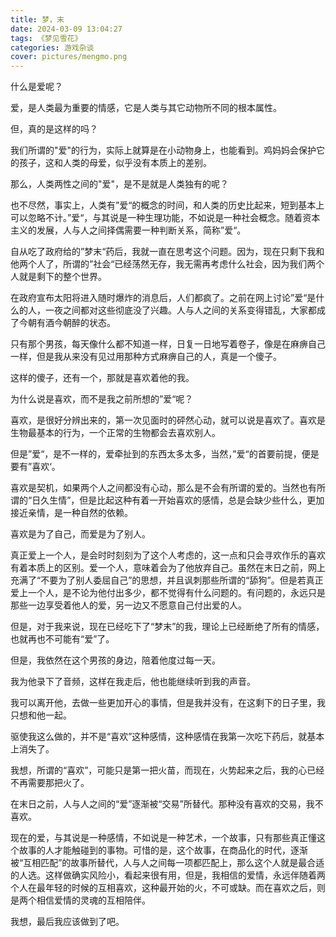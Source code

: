 ```yaml
---
title: 梦，末
date: 2024-03-09 13:04:27
tags: 《梦见雪花》
categories: 游戏杂谈
cover: pictures/mengmo.png
---
```


什么是爱呢？

爱，是人类最为重要的情感，它是人类与其它动物所不同的根本属性。

但，真的是这样的吗？

我们所谓的"爱"的行为，实际上就算是在小动物身上，也能看到。鸡妈妈会保护它的孩子，这和人类的母爱，似乎没有本质上的差别。

那么，人类两性之间的"爱"，是不是就是人类独有的呢？

也不尽然，事实上，人类有”爱“的概念的时间，和人类的历史比起来，短到基本上可以忽略不计。”爱“，与其说是一种生理功能，不如说是一种社会概念。随着资本主义的发展，人与人之间择偶需要一种判断关系，简称”爱“。

自从吃了政府给的”梦末“药后，我就一直在思考这个问题。因为，现在只剩下我和他两个人了，所谓的”社会“已经荡然无存，我无需再考虑什么社会，因为我们两个人就是剩下的整个世界。

在政府宣布太阳将进入随时爆炸的消息后，人们都疯了。之前在网上讨论”爱“是什么的人，一夜之间都对这些彻底没了兴趣。人与人之间的关系变得错乱，大家都成了今朝有酒今朝醉的状态。

只有那个男孩，每天像什么都不知道一样，日复一日地写着卷子，像是在麻痹自己一样，但是我从来没有见过用那种方式麻痹自己的人，真是一个傻子。

这样的傻子，还有一个，那就是喜欢着他的我。

为什么说是喜欢，而不是我之前所想的”爱“呢？

喜欢，是很好分辨出来的，第一次见面时的砰然心动，就可以说是喜欢了。喜欢是生物最基本的行为，一个正常的生物都会去喜欢别人。

但是”爱“，是不一样的，爱牵扯到的东西太多太多，当然，”爱“的首要前提，便是要有”喜欢‘。

喜欢是契机，如果两个人之间都没有心动，那么是不会有所谓的爱的。当然也有所谓的“日久生情”，但是比起这种有着一开始喜欢的感情，总是会缺少些什么，更加接近亲情，是一种自然的依赖。

喜欢是为了自己，而爱是为了别人。

真正爱上一个人，是会时时刻刻为了这个人考虑的，这一点和只会寻欢作乐的喜欢有着本质上的区别。爱一个人，意味着会为了他放弃自己。虽然在末日之前，网上充满了“不要为了别人委屈自己”的思想，并且讽刺那些所谓的“舔狗”。但是若真正爱上一个人，是不论为他付出多少，都不觉得有什么问题的。有问题的，永远只是那些一边享受着他人的爱，另一边又不愿意自己付出爱的人。

但是，对于我来说，现在已经吃下了“梦末”的我，理论上已经断绝了所有的情感，也就再也不可能有“爱”了。

但是，我依然在这个男孩的身边，陪着他度过每一天。

我为他录下了音频，这样在我走后，他也能继续听到我的声音。

我可以离开他，去做一些更加开心的事情，但是我并没有，在这剩下的日子里，我只想和他一起。

驱使我这么做的，并不是“喜欢”这种感情，这种感情在我第一次吃下药后，就基本上消失了。

我想，所谓的“喜欢”，可能只是第一把火苗，而现在，火势起来之后，我的心已经不再需要那把火了。

在末日之前，人与人之间的“爱”逐渐被“交易”所替代。那种没有喜欢的交易，我不喜欢。

现在的爱，与其说是一种感情，不如说是一种艺术，一个故事，只有那些真正懂这个故事的人才能触碰到的事物。可惜的是，这个故事，在商品化的时代，逐渐被“互相匹配”的故事所替代，人与人之间每一项都匹配上，那么这个人就是最合适的人选。这样做确实风险小，看起来很有用，但是，我相信的爱情，永远伴随着两个人在最年轻的时候的互相喜欢，这种最开始的火，不可或缺。而在喜欢之后，则是两个相信爱情的灵魂的互相陪伴。

我想，最后我应该做到了吧。

